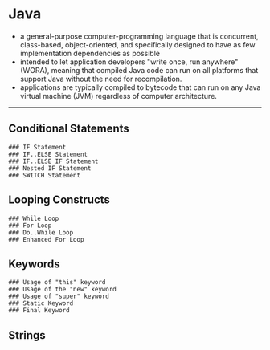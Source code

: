 # Java 
- a general-purpose computer-programming language that is concurrent, class-based, object-oriented, and specifically designed to have as few implementation dependencies as possible
-  intended to let application developers "write once, run anywhere" (WORA), meaning that compiled Java code can run on all platforms that support Java without the need for recompilation. 
- applications are typically compiled to bytecode that can run on any Java virtual machine (JVM) regardless of computer architecture. 
__________________________________
## Conditional Statements
    ### IF Statement
    ### IF..ELSE Statement
    ### IF..ELSE IF Statement
    ### Nested IF Statement
    ### SWITCH Statement
## Looping Constructs
    ### While Loop
    ### For Loop
    ### Do..While Loop
    ### Enhanced For Loop
## Keywords
    ### Usage of "this" keyword 
    ### Usage of the "new" keyword
    ### Usage of "super" keyword
    ### Static Keyword
    ### Final Keyword
## Strings
